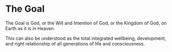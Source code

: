 # The Goal

The Goal is God, or the Will and Intention of God, or the Kingdom of God, on Earth as it is in Heaven. 

This can also be understood as the total integrated wellbeing, development, and right relationship of all generations of life and consciousness. 